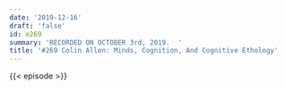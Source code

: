 ```yaml
---
date: '2019-12-16'
draft: 'false'
id: e269
summary: 'RECORDED ON OCTOBER 3rd, 2019.  '
title: '#269 Colin Allen: Minds, Cognition, And Cognitive Ethology'
---
```

{{< episode >}}
